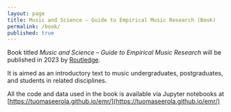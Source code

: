 ```yaml
---
layout: page
title: Music and Science – Guide to Empirical Music Research (Book)
permalink: /book/
published: true
---
```


Book titled _Music and Science – Guide to Empirical Music Research_ will be published in 2023 by [Routledge](https://www.routledge.com).

It is aimed as an introductory text to music undergraduates, postgraduates, and students in related disciplines. 

All the code and data used in the book is available via Jupyter notebooks at [https://tuomaseerola.github.io/emr/](https://tuomaseerola.github.io/emr/)

